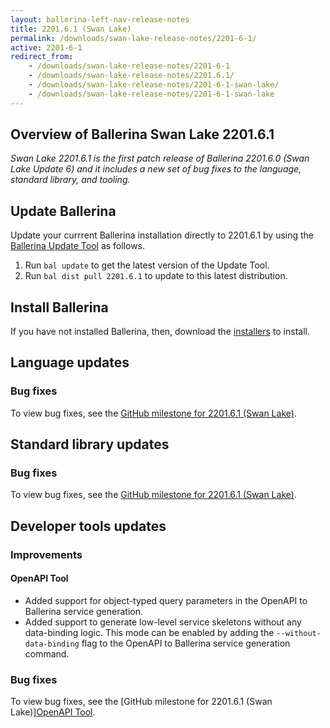 ```yaml
---
layout: ballerina-left-nav-release-notes
title: 2201.6.1 (Swan Lake) 
permalink: /downloads/swan-lake-release-notes/2201-6-1/
active: 2201-6-1
redirect_from: 
    - /downloads/swan-lake-release-notes/2201-6-1
    - /downloads/swan-lake-release-notes/2201.6.1/
    - /downloads/swan-lake-release-notes/2201-6-1-swan-lake/
    - /downloads/swan-lake-release-notes/2201-6-1-swan-lake
---
```


## Overview of Ballerina Swan Lake 2201.6.1

<em>Swan Lake 2201.6.1 is the first patch release of Ballerina 2201.6.0 (Swan Lake Update 6) and it includes a new set of bug fixes to the language, standard library, and tooling.</em>

## Update Ballerina

Update your currrent Ballerina installation directly to 2201.6.1 by using the [Ballerina Update Tool](/learn/cli-documentation/update-tool/) as follows.

1. Run `bal update` to get the latest version of the Update Tool.
2. Run `bal dist pull 2201.6.1` to update to this latest distribution.

## Install Ballerina

If you have not installed Ballerina, then, download the [installers](/downloads/#swanlake) to install.

## Language updates

### Bug fixes

To view bug fixes, see the [GitHub milestone for 2201.6.1 (Swan Lake)](https://github.com/ballerina-platform/ballerina-lang/issues?q=is%3Aissue+milestone%3A2201.6.1+label%3AType%2FBug+is%3Aclosed).

## Standard library updates

### Bug fixes

To view bug fixes, see the [GitHub milestone for 2201.6.1 (Swan Lake)](https://github.com/ballerina-platform/ballerina-standard-library/issues?q=is%3Aissue+milestone%3A2201.6.1+label%3AType%2FBug+is%3Aclosed+).

## Developer tools updates

### Improvements

#### OpenAPI Tool

- Added support for object-typed query parameters in the OpenAPI to Ballerina service generation.
- Added support to generate low-level service skeletons without any data-binding logic. This mode can be enabled by adding the `--without-data-binding` flag to the OpenAPI to Ballerina service generation command.

### Bug fixes

To view bug fixes, see the [GitHub milestone for 2201.6.1 (Swan Lake)][OpenAPI Tool](https://github.com/ballerina-platform/openapi-tools/issues?q=is%3Aissue+milestone%3A%22Swan+Lake+2201.6.1%22+label%3AType%2FBug+is%3Aclosed+).
